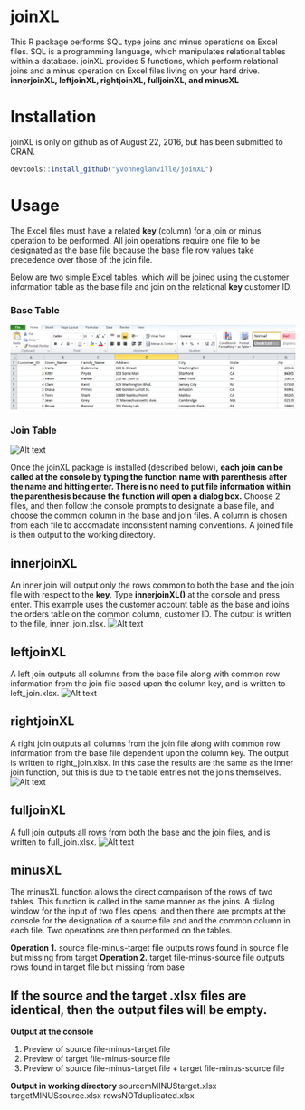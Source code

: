
<!-- README.md is generated from README.Rmd. Please edit that file -->
joinXL
======

This R package performs SQL type joins and minus operations on Excel files. SQL is a programming language, which manipulates relational tables within a database. joinXL provides 5 functions, which perform relational joins and a minus operation on Excel files living on your hard drive.
**innerjoinXL, leftjoinXL, rightjoinXL, fulljoinXL, and minusXL**

Installation
============

joinXL is only on github as of August 22, 2016, but has been submitted to CRAN.

``` r
devtools::install_github("yvonneglanville/joinXL")
```

Usage
=====

The Excel files must have a related **key** (column) for a join or minus operation to be performed. All join operations require one file to be designated as the base file because the base file row values take precedence over those of the join file.

Below are two simple Excel tables, which will be joined using the customer information table as the base file and join on the relational **key** customer ID.

### Base Table

![Alt text](/vignettes/customeraccounts.png)

### Join Table

![Alt text](C:\Users\a593215\Documents\joinXL\vignettes\orders.png)

Once the joinXL package is installed (described below), **each join can be called at the console by typing the function name with parenthesis after the name and hitting enter. There is no need to put file information within the parenthesis because the function will open a dialog box.** Choose 2 files, and then follow the console prompts to designate a base file, and choose the common column in the base and join files. A column is chosen from each file to accomadate inconsistent naming conventions. A joined file is then output to the working directory.

innerjoinXL
-----------

An inner join will output only the rows common to both the base and the join file with respect to the **key**. Type **innerjoinXL()** at the console and press enter. This example uses the customer account table as the base and joins the orders table on the common column, customer ID. The output is written to the file, inner\_join.xlsx. ![Alt text](C:\Users\a593215\Documents\joinXL\vignettes\innerjoin.png)

leftjoinXL
----------

A left join outputs all columns from the base file along with common row information from the join file based upon the column key, and is written to left\_join.xlsx. ![Alt text](C:\Users\a593215\Documents\joinXL\vignettes\leftjoin.png)

rightjoinXL
-----------

A right join outputs all columns from the join file along with common row information from the base file dependent upon the column key. The output is written to right\_join.xlsx. In this case the results are the same as the inner join function, but this is due to the table entries not the joins themselves. ![Alt text](C:\Users\a593215\Documents\joinXL\vignettes\rightjoin.png)

fulljoinXL
----------

A full join outputs all rows from both the base and the join files, and is written to full\_join.xlsx. ![Alt text](C:\Users\a593215\Documents\joinXL\vignettes\fulljoin.png)

minusXL
-------

The minusXL function allows the direct comparison of the rows of two tables. This function is called in the same manner as the joins. A dialog window for the input of two files opens, and then there are prompts at the console for the designation of a source file and and the common column in each file. Two operations are then performed on the tables.

**Operation 1.** source file-minus-target file outputs rows found in source file but missing from target
**Operation 2.** target file-minus-source file outputs rows found in target file but missing from base

If the source and the target .xlsx files are identical, then the output files will be empty.
--------------------------------------------------------------------------------------------

**Output at the console**
1. Preview of source file-minus-target file
2. Preview of target file-minus-source file
3. Preview of source file-minus-target file + target file-minus-source file

**Output in working directory**
sourcemMINUStarget.xlsx
targetMINUSsource.xlsx
rowsNOTduplicated.xlsx
